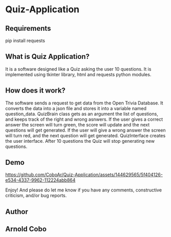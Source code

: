 # Quiz-Application

## Requirements 
pip install requests

## What is Quiz Application?
It is a software designed like a Quiz asking the user 10 questions. It is implemented using tkinter library, html and requests python modules.

## How does it work?
The software sends a request to get data from the Open Trivia Database. It converts the data into a json file and stores it into a variable named question_data. QuizBrain class gets as an argument the list of questions, and keeps track of the right and wrong asnwers. If the user gives a correct answer the screen will turn green, the score will update and the next questions will get generated. If the user will give a wrong answer the screen will turn red, and the next question will get generated. QuizInterface creates the user interface. After 10 questions the Quiz will stop generating new questions.

## Demo

https://github.com/CoboAr/Quiz-Application/assets/144629565/5f404126-e534-4337-9962-112224abb864

Enjoy! And please do let me know if you have any comments, constructive criticism, and/or bug reports.
## Author
## Arnold Cobo
